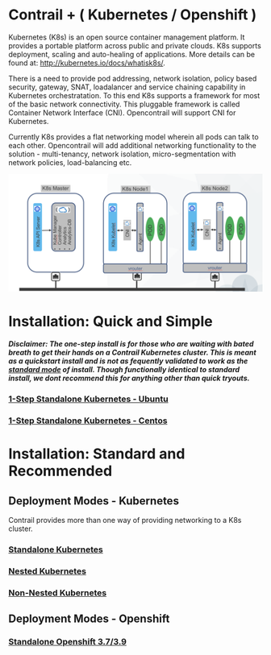 # Contrail + ( Kubernetes / Openshift )

Kubernetes (K8s) is an open source container management platform. It provides a portable platform across public and private clouds. K8s supports deployment, scaling and auto-healing of applications. More details can be found at: http://kubernetes.io/docs/whatisk8s/. 

There is a need to provide pod addressing, network isolation, policy based security, gateway, SNAT, loadalancer and service chaining capability in Kubernetes orchestratation. To this end K8s supports a framework for most of the basic network connectivity. This pluggable framework is called Container Network Interface (CNI). Opencontrail will support CNI for Kubernetes.

Currently K8s provides a flat networking model wherein all pods can talk to each other. Opencontrail will add additional networking functionality to the solution - multi-tenancy, network isolation, micro-segmentation with network policies, load-balancing etc. 

![Contrail Solution](images/standalone-kubernetes.png)

# Installation: Quick and Simple

***Disclaimer: 
The one-step install is for those who are waiting with bated breath to get their hands on a Contrail
Kubernetes cluster. This is meant as a quickstart install and is not as fequently validated to work
as the [standard mode](https://github.com/Juniper/contrail-kubernetes-docs/blob/master/README.md#installation-standard-and-recommended) of install. Though functionally identical to standard install, we dont recommend
this for anything other than quick tryouts.***

### [1-Step Standalone Kubernetes - Ubuntu](install/kubernetes/standalone-kubernetes-ubuntu.md)
### [1-Step Standalone Kubernetes - Centos](/install/kubernetes/standalone-kubernetes-centos.md)

# Installation: Standard and Recommended

## Deployment Modes - Kubernetes

Contrail provides more than one way of providing networking to a K8s cluster.

### [Standalone Kubernetes](install/kubernetes/standalone-kubernete-ansible.md)
### [Nested Kubernetes](install/kubernetes/nested-kubernetes.md)
### [Non-Nested Kubernetes](install/kubernetes/non-nested-kubernetes.md)

## Deployment Modes - Openshift

### [Standalone Openshift 3.7/3.9](install/openshift/)

